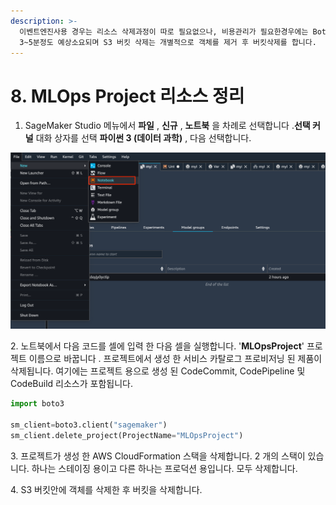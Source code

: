 ```yaml
---
description: >-
  이벤트엔진사용 경우는 리소스 삭제과정이 따로 필요없으나, 비용관리가 필요한경우에는 Boto3 를 이용한 전체 리소스 정리를 진행합니다.
  3~5분정도 예상소요되며 S3 버킷 삭제는 개별적으로 객체를 제거 후 버킷삭제를 합니다.
---
```


# 8. MLOps Project 리소스 정리

1. SageMaker Studio 메뉴에서 **파일** , **신규** , **노트북** 을 차례로 선택합니다 .**선택 커널** 대화 상자를 선택 **파이썬 3 (데이터 과학)** , 다음 선택합니다.

![](<../.gitbook/assets/Screen Shot 2021-04-02 at 11.14.00 AM.png>)

2\. 노트북에서 다음 코드를 셀에 입력 한 다음 셀을 실행합니다. '**MLOpsProject**' 프로젝트 이름으로 바꿉니다 . 프로젝트에서 생성 한 서비스 카탈로그 프로비저닝 된 제품이 삭제됩니다. 여기에는 프로젝트 용으로 생성 된 CodeCommit, CodePipeline 및 CodeBuild 리소스가 포함됩니다.

```python
import boto3

sm_client=boto3.client("sagemaker")
sm_client.delete_project(ProjectName="MLOpsProject")
```

3\. 프로젝트가 생성 한 AWS CloudFormation 스택을 삭제합니다. 2 개의 스택이 있습니다. 하나는 스테이징 용이고 다른 하나는 프로덕션 용입니다. 모두 삭제합니다.

4\. S3 버킷안에 객체를 삭제한 후 버킷을 삭제합니다.

